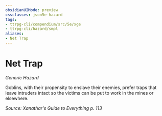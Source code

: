 ```yaml
---
obsidianUIMode: preview
cssclasses: json5e-hazard
tags:
- ttrpg-cli/compendium/src/5e/xge
- ttrpg-cli/hazard/smpl
aliases:
- Net Trap
---
```

# Net Trap
*Generic Hazard*  

Goblins, with their propensity to enslave their enemies, prefer traps that leave intruders intact so the victims can be put to work in the mines or elsewhere.

*Source: Xanathar's Guide to Everything p. 113*
